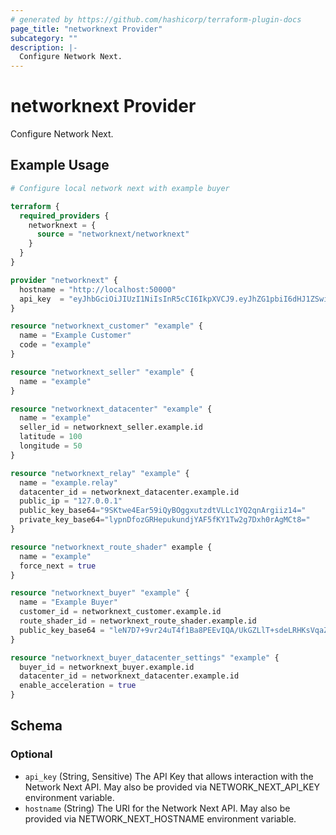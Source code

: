 ```yaml
---
# generated by https://github.com/hashicorp/terraform-plugin-docs
page_title: "networknext Provider"
subcategory: ""
description: |-
  Configure Network Next.
---
```


# networknext Provider

Configure Network Next.

## Example Usage

```terraform
# Configure local network next with example buyer

terraform {
  required_providers {
    networknext = {
      source = "networknext/networknext"
    }
  }
}

provider "networknext" {
  hostname = "http://localhost:50000"
  api_key  = "eyJhbGciOiJIUzI1NiIsInR5cCI6IkpXVCJ9.eyJhZG1pbiI6dHJ1ZSwiZGF0YWJhc2UiOnRydWUsInBvcnRhbCI6dHJ1ZX0.QFPdb-RcP8wyoaOIBYeB_X6uA7jefGPVxm2VevJvpwU"
}

resource "networknext_customer" "example" {
  name = "Example Customer"
  code = "example"
}

resource "networknext_seller" "example" {
  name = "example"
}

resource "networknext_datacenter" "example" {
  name = "example"
  seller_id = networknext_seller.example.id
  latitude = 100
  longitude = 50
}

resource "networknext_relay" "example" {
  name = "example.relay"
  datacenter_id = networknext_datacenter.example.id
  public_ip = "127.0.0.1"
  public_key_base64="9SKtwe4Ear59iQyBOggxutzdtVLLc1YQ2qnArgiiz14="
  private_key_base64="lypnDfozGRHepukundjYAF5fKY1Tw2g7Dxh0rAgMCt8="
}

resource "networknext_route_shader" example {
  name = "example"
  force_next = true
}

resource "networknext_buyer" "example" {
  name = "Example Buyer"
  customer_id = networknext_customer.example.id
  route_shader_id = networknext_route_shader.example.id
  public_key_base64 = "leN7D7+9vr24uT4f1Ba8PEEvIQA/UkGZLlT+sdeLRHKsVqaZq723Zw=="
}

resource "networknext_buyer_datacenter_settings" "example" {
  buyer_id = networknext_buyer.example.id
  datacenter_id = networknext_datacenter.example.id
  enable_acceleration = true
}
```

<!-- schema generated by tfplugindocs -->
## Schema

### Optional

- `api_key` (String, Sensitive) The API Key that allows interaction with the Network Next API. May also be provided via NETWORK_NEXT_API_KEY environment variable.
- `hostname` (String) The URI for the Network Next API. May also be provided via NETWORK_NEXT_HOSTNAME environment variable.
